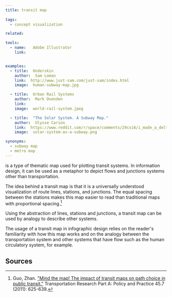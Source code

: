 ```yaml
---
title: transit map
  
tags:
  - concept visualization

related:

tools:
  - name:   Adobe Illustrator
    link:   


examples:
  - title:  Underskin
    author:  Sam Loman
    link:  http://www.just-sam.com/just-sam/index.html
    image:  human-subway-map.jpg

  - title:  Urban Rail Systems
    author:  Mark Ovenden
    link:  
    image:  world-rail-system.jpeg

  - title:  "The Solar System. A Subway Map."
    author:  Ulysse Carion
    link:  https://www.reddit.com/r/space/comments/29cxi6/i_made_a_deltav_subway_map_of_the_solar_system/
    image:  solar-system-as-a-subway.png

synonyms: 
  - subway map
  - metro map
---
```

is a type of thematic map used for plotting transit systems. In information design, it can be used as a metaphor to depict flows and junctions systems other than transportation.

<!--more-->
The idea behind a transit map is that it is a universally understood visualization of route lines, stations, and junctions. The equal spacing between the stations makes this map easier to read than traditional maps with proportional spacing.[^guo]

Using the abstraction of lines, stations and junctions, a transit map can be used by analogy to describe other systems.

The usage of a transit map in infographic design relies on the reader's familiarity with how this map works and on the analogy between the transportation system and other systems that have flow such as the human circulatory system, for example.

## Sources
[^guo]: Guo, Zhan. ["Mind the map! The impact of transit maps on path choice in public transit."](https://www.researchgate.net/publication/268003042_Mind_the_Map_The_Impact_of_Transit_Maps_on_Travel_Decisions_in_Public_Transit) Transportation Research Part A: Policy and Practice 45.7 (2011): 625-639.
